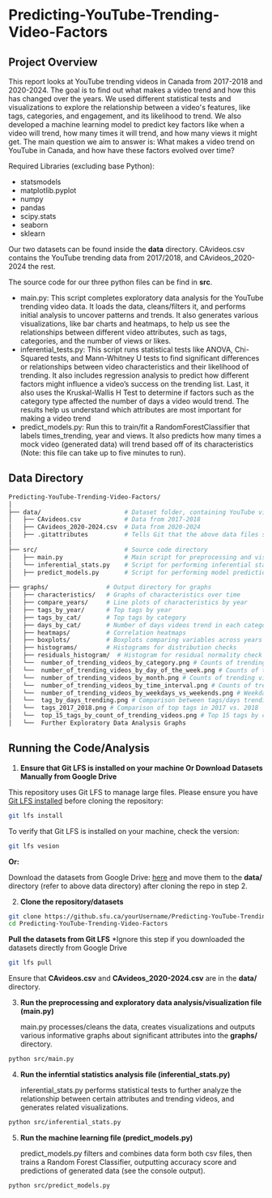 # Predicting-YouTube-Trending-Video-Factors

## Project Overview

This report looks at YouTube trending videos in Canada from 2017-2018 and 2020-2024. The goal is to find out what makes a video trend and how this has changed over the years. We used different statistical tests and visualizations to explore the relationship between a video's features, like tags, categories, and engagement, and its likelihood to trend. We also developed a machine learning model to predict key factors like when a video will trend, how many times it will trend, and how many views it might get. The main question we aim to answer is: What makes a video trend on YouTube in Canada, and how have these factors evolved over time?

Required Libraries (excluding base Python):
* statsmodels
* matplotlib.pyplot
* numpy
* pandas
* scipy.stats
* seaborn
* sklearn

Our two datasets can be found inside the **data** directory. CAvideos.csv contains the YouTube trending data from 2017/2018, and CAvideos_2020-2024 the rest.

The source code for our three python files can be find in **src**.

* main.py: This script completes exploratory data analysis for the YouTube trending video data. It loads the data, cleans/filters it, and performs initial analysis to uncover patterns and trends. It also generates various visualizations, like bar charts and heatmaps, to help us see the relationships between different video attributes, such as tags, categories, and the number of views or likes.
* inferential_tests.py: This script runs statistical tests like ANOVA, Chi-Squared tests, and Mann-Whitney U tests to find significant differences or relationships between video characteristics and their likelihood of trending. It also includes regression analysis to predict how different factors might influence a video’s success on the trending list. Last, it also uses the Kruskal-Wallis H Test to determine if factors such as the category type affected the number of days a video would trend. The results help us understand which attributes are most important for making a video trend
* predict_models.py: Run this to train/fit a RandomForestClassifier that labels times_trending, year and views. It also predicts how many times a mock video (generated data) will trend based off of its characteristics (Note: this file can take up to five minutes to run). 

## Data Directory

```bash
Predicting-YouTube-Trending-Video-Factors/
│
├── data/                       # Dataset folder, containing YouTube video data from 2017-2024
│   ├── CAvideos.csv            # Data from 2017-2018
│   ├── CAvideos_2020-2024.csv  # Data from 2020-2024
│   ├── .gitattributes          # Tells Git that the above data files should be handled by Git LFS
│
├── src/                        # Source code directory
│   ├── main.py                 # Main script for preprocessing and visualization
│   └── inferential_stats.py    # Script for performing inferential statistical analysis
│   ├── predict_models.py       # Script for performing model predictions on data
│
├── graphs/                # Output directory for graphs
│   ├── characteristics/   # Graphs of characteristics over time
│   ├── compare_years/     # Line plots of characteristics by year
│   ├── tags_by_year/      # Top tags by year
│   ├── tags_by_cat/       # Top tags by category
│   ├── days_by_cat/       # Number of days videos trend in each category
│   ├── heatmaps/          # Correlation heatmaps
│   ├── boxplots/          # Boxplots comparing variables across years
│   ├── histograms/        # Histograms for distribution checks
│   ├── residuals_histogram/  # Histogram for residual normality check for views 
│   └──  number_of_trending_videos_by_category.png # Counts of trending videos by category
│   └──  number_of_trending_videos_by_day_of_the_week.png # Counts of trending videos by weekday
│   └──  number_of_trending_videos_by_month.png # Counts of trending videos by month
│   └──  number_of_trending_videos_by_time_interval.png # Counts of trending videos by time posted
│   └──  number_of_trending_videos_by_weekdays_vs_weekends.png # Weekday vs. weekend video count 
│   └──  tag_by_days_trending.png # Comparison between tags/days trending
│   └──  tags_2017_2018.png # Comparison of top tags in 2017 vs. 2018
│   └──  top_15_tags_by_count_of_trending_videos.png # Top 15 tags by count of trending videos
│   └──  Further Exploratory Data Analysis Graphs
```

## Running the Code/Analysis

1. **Ensure that Git LFS is installed on your machine Or Download Datasets Manually from Google Drive**

This repository uses Git LFS to manage large files. Please ensure you have [Git LFS installed](https://git-lfs.github.com/) before cloning the repository:

```bash
git lfs install
```
To verify that Git LFS is installed on your machine, check the version: 

```bash
git lfs vesion
```

**Or:**

Download the datasets from Google Drive: [here](https://drive.google.com/drive/folders/1Lwf9Y3GvF0Xiq-SA-dw0bzKiv0kTotgs) and move them to the **data/** directory (refer to above data directory) after cloning the repo in step 2.

2. **Clone the repository/datasets**

```bash
git clone https://github.sfu.ca/yourUsername/Predicting-YouTube-Trending-Video-Factors.git
cd Predicting-YouTube-Trending-Video-Factors
```
**Pull the datasets from Git LFS** *Ignore this step if you downloaded the datasets directly from Google Drive

```bash
git lfs pull
```

Ensure that **CAvideos.csv** and **CAvideos_2020-2024.csv** are in the **data/** directory. 
    
3. **Run the preprocessing and exploratory data analysis/visualization file (main.py)** 
    
    main.py processes/cleans the data, creates visualizations and outputs various informative graphs about significant attributes into the **graphs/** directory.
    
```bash
python src/main.py
```

4. **Run the inferntial statistics analysis file (inferential_stats.py)**
    
    inferential_stats.py performs statistical tests to further analyze the relationship between certain attributes and trending videos, and generates related visualizations. 
    
```bash
python src/inferential_stats.py
```

5. **Run the machine learning file (predict_models.py)**

    predict_models.py filters and combines data form both csv files, then trains a Random Forest Classifier, outputting accuracy score and predictions of generated data (see the console output).
    
```bash
python src/predict_models.py
```
